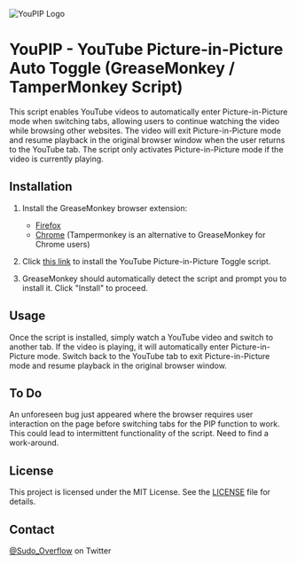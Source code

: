 ![YouPIP Logo](https://i.imgur.com/SV0Pxmk.jpg)

# YouPIP - YouTube Picture-in-Picture Auto Toggle (GreaseMonkey / TamperMonkey Script)

This script enables YouTube videos to automatically enter Picture-in-Picture mode when switching tabs, allowing users to continue watching the video while browsing other websites. The video will exit Picture-in-Picture mode and resume playback in the original browser window when the user returns to the YouTube tab. The script only activates Picture-in-Picture mode if the video is currently playing.

## Installation

1. Install the GreaseMonkey browser extension:

   - [Firefox](https://addons.mozilla.org/en-US/firefox/addon/greasemonkey/)
   - [Chrome](https://www.tampermonkey.net/) (Tampermonkey is an alternative to GreaseMonkey for Chrome users)

2. Click [this link](https://raw.githubusercontent.com/CyrisXD/YouPIP-Script/main/youPIP.user.js) to install the YouTube Picture-in-Picture Toggle script.

3. GreaseMonkey should automatically detect the script and prompt you to install it. Click "Install" to proceed.

## Usage

Once the script is installed, simply watch a YouTube video and switch to another tab. If the video is playing, it will automatically enter Picture-in-Picture mode. Switch back to the YouTube tab to exit Picture-in-Picture mode and resume playback in the original browser window.

## To Do

An unforeseen bug just appeared where the browser requires user interaction on the page before switching tabs for the PIP function to work. This could lead to intermittent functionality of the script. Need to find a work-around.

## License

This project is licensed under the MIT License. See the [LICENSE](LICENSE) file for details.

## Contact

[@Sudo_Overflow](https://twitter.com/sudo_overflow) on Twitter
